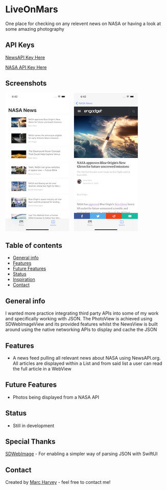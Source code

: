 # LiveOnMars
One place for checking on any relevent news on NASA or having a look at some amazing photography

## API Keys
<a href="https://newsapi.org">NewsAPI Key Here</a> <p>
<a href="https://api.nasa.gov">NASA API Key Here</a>

## Screenshots
![Screenshots](NewsMain.png) &ensp;
![Screenshots](WebView.png) &ensp;

## Table of contents
* [General info](#general-info)
* [Features](#features)
* [Future Features](#FutureFeatures)
* [Status](#status)
* [Inspiration](#inspiration)
* [Contact](#contact)

## General info
I wanted more practice integrating third party APIs into some of my work and specifically working with JSON. The PhotoView is achieved using SDWebImageView and its provided features whilst the NewsView is built around using the native networking APIs to display and cache the JSON

## Features
* A news feed pulling all relevant news about NASA using NewsAPI.org. All articles are displayed within a List and from said list a user can read the full article in a WebView

## Future Features
* Photos being displayed from a NASA API

## Status
* Still in development

## Special Thanks
<a href="https://github.com/SDWebImage/SDWebImageSwiftUI">SDWebImage</a> - For enabling a simpler way of parsing JSON with SwiftUI

## Contact
Created by [Marc Harvey](https://www.linkedin.com/in/marc-harvey-lru/) - feel free to contact me!
